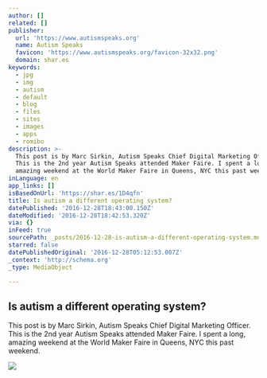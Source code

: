 ```yaml
---
author: []
related: []
publisher:
  url: 'https://www.autismspeaks.org'
  name: Autism Speaks
  favicon: 'https://www.autismspeaks.org/favicon-32x32.png'
  domain: shar.es
keywords:
  - jpg
  - img
  - autism
  - default
  - blog
  - files
  - sites
  - images
  - apps
  - romibo
description: >-
  This post is by Marc Sirkin, Autism Speaks Chief Digital Marketing Officer.
  This is the 2nd year Autism Speaks attended Maker Faire. I spent a long,
  amazing weekend at the World Maker Faire in Queens, NYC this past weekend.
inLanguage: en
app_links: []
isBasedOnUrl: 'https://shar.es/1D4qfn'
title: Is autism a different operating system?
datePublished: '2016-12-28T18:43:00.150Z'
dateModified: '2016-12-28T18:42:53.320Z'
via: {}
inFeed: true
sourcePath: _posts/2016-12-28-is-autism-a-different-operating-system.md
starred: false
datePublishedOriginal: '2016-12-28T05:12:53.007Z'
_context: 'http://schema.org'
_type: MediaObject

---
```

<article style=""><h1>Is autism a different operating system?</h1><p>This post is by Marc Sirkin, Autism Speaks Chief Digital Marketing Officer. This is the 2nd year Autism Speaks attended Maker Faire. I spent a long, amazing weekend at the World Maker Faire in Queens, NYC this past weekend.</p><img src="https://www.autismspeaks.org/sites/default/files/images/news/showing-off-ipad-apps-thumb.jpg" /></article>